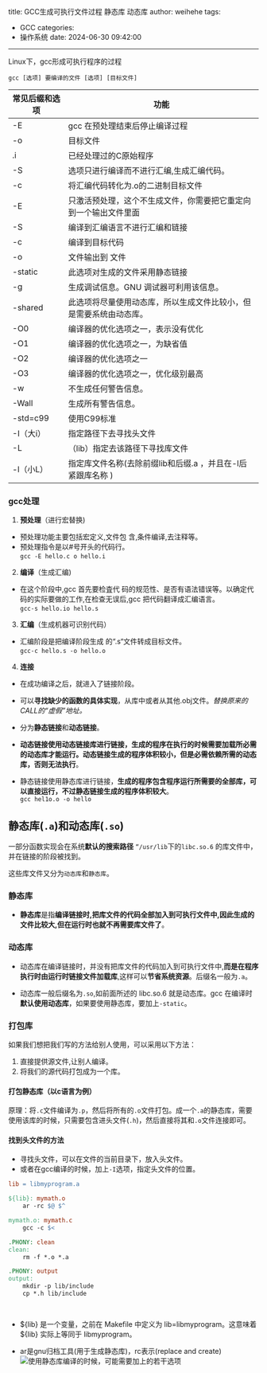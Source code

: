 title: GCC生成可执行文件过程 静态库 动态库
author: weihehe
tags:
  - GCC
categories:
  - 操作系统
date: 2024-06-30 09:42:00
---
Linux下，gcc形成可执行程序的过程
<!--more-->

`gcc [选项] 要编译的文件 [选项] [目标文件]`

| 常见后缀和选项 | 功能  |
| --- | --- |
| -E  | gcc 在预处理结束后停止编译过程 |
| -o  | 目标文件 |
| .i  | 已经处理过的C原始程序 |
| -S  | 选项只进行编译而不进行汇编,生成汇编代码。 |
| -c  | 将汇编代码转化为.o的二进制目标文件 |
| -E  | 只激活预处理，这个不生成文件，你需要把它重定向到一个输出文件里面 |
| -S  | 编译到汇编语言不进行汇编和链接 |
| -c  | 编译到目标代码 |
| -o  | 文件输出到 文件 |
| -static | 此选项对生成的文件采用静态链接 |
| -g  | 生成调试信息。GNU 调试器可利用该信息。 |
| -shared | 此选项将尽量使用动态库，所以生成文件比较小，但是需要系统由动态库。 |
| -O0 | 编译器的优化选项之一，表示没有优化 |
| -O1 | 编译器的优化选项之一，为缺省值 |
| -O2 | 编译器的优化选项之一 |
| -O3 | 编译器的优化选项之一，优化级别最高 |
| -w  | 不生成任何警告信息。 |
| -Wall | 生成所有警告信息。 |
| -std=c99 | 使用C99标准|
|-I（大i） | 指定路径下去寻找头文件|
|-L | （lib）指定去该路径下寻找库文件|
|-l（小L）| 指定库文件名称(去除前缀lib和后缀.a ，并且在-l后紧跟库名称  )
### gcc处理

1. **预处理**（进行宏替换)
  
  - 预处理功能主要包括宏定义,文件包 含,条件编译,去注释等。
  - 预处理指令是以#号开头的代码行。  
    `gcc -E hello.c o hello.i`
2. **编译**（生成汇编)
  
  - 在这个阶段中,gcc 首先要检査代 码的规范性、是否有语法错误等。以确定代码的实际要做的工作,在检查无误后,gcc 把代码翻译成汇编语言。  
    `gcc-s hello.io hello.s`
3. **汇编**（生成机器可识别代码）
  
  - 汇编阶段是把编译阶段生成 的“.s“文件转成目标文件。  
    `gcc-c hello.s -o hello.o`
4. **连接**
  
  - 在成功编译之后，就进入了链接阶段。
    
  - 可以**寻找缺少的函数的具体实现**，从库中或者从其他.obj文件。*替换原来的CALL的“虚假”地址。*
    
  - 分为**静态链接**和**动态链接**。
    
  - **动态链接使用动态链接库进行链接，生成的程序在执行的时候需要加载所必需的动态库才能运行。**动态链接生成的程序体积较小，但是**必需依赖所需的动态库，否则无法执行**。
    
  - 静态链接使用静态库进行链接，**生成的程序包含程序运行所需要的全部库，可以直接运行，不过静态链接生成的程序体积较大**。  
    `gcc hel1o.o -o hello`
    

## 静态库(`.a`)和动态库(`.so`)

一部分函数实现会在系统**默认的搜索路径** `“/usr/lib`下的`libc.so.6` 的库文件中，并在链接的阶段被找到。

这些库文件又分为`动态库`和`静态库`。

### 静态库

- **静态库**是指**编译链接时,把库文件的代码全部加入到可执行文件中,因此生成的文件比较大,但在运行时也就不再需要库文件了**。

### 动态库

- 动态库在编译链接时，并没有把库文件的代码加入到可执行文件中,**而是在程序执行时由运行时链接文件加载库**,这样可以**节省系统资源**。后缀名一般为`.a`。
  
- 动态库一般后缀名为`.so`,如前面所述的 libc.so.6 就是动态库。gcc 在编译时**默认使用动态库**，如果要使用静态库，要加上`-static`。

### 打包库

如果我们想把我们写的方法给别人使用，可以采用以下方法：
1. 直接提供源文件,让别人编译。
2. 将我们的源代码打包成为一个库。


#### 打包静态库（以c语言为例）

原理：将`.c`文件编译为`.p`，然后将所有的`.o`文件打包。成一个`.a`的静态库，需要使用该库的时候，只需要包含进头文件(`.h`)，然后直接将其和`.o`文件连接即可。

#### 找到头文件的方法
- 寻找头文件，可以在文件的当前目录下，放入头文件。
- 或者在gcc编译的时候，加上`-I`选项，指定头文件的位置。

```Makefile
lib = libmyprogram.a

${lib}: mymath.o
	ar -rc $@ $^

mymath.o: mymath.c
	gcc -c $<

.PHONY: clean
clean:
	rm -f *.o *.a

.PHONY: output
output:
	mkdir -p lib/include
	cp *.h lib/include

    
```
- ${lib} 是一个变量，之前在 Makefile 中定义为 lib=libmyprogram。这意味着 ${lib} 实际上等同于 libmyprogram。

- ar是gnu归档工具(用于生成静态库)，rc表示(replace and create)
![使用静态库编译的时候，可能需要加上的若干选项](/images/静态库使用选项.png)

